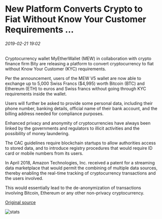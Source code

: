 # New Platform Converts Crypto to Fiat Without Know Your Customer Requirements ...

###### 2019-02-21 19:02

Cryptocurrency wallet MyEtherWallet (MEW) in collaboration with crypto finance firm Bity are releasing a platform to convert cryptocurrency to fiat without Know Your Customer (KYC) requirements.

Per the announcement, users of the MEW V5 wallet are now able to exchange up to 5,000 Swiss Francs ($4,995) worth Bitcoin (BTC) and Ethereum (ETH) to euros and Swiss francs without going through KYC requirements inside the wallet.

Users will further be asked to provide some personal data, including their phone number, banking details, official name of their bank account, and the billing address needed for compliance purposes.

Enhanced privacy and anonymity of cryptocurrencies have always been linked by the governments and regulators to illicit activities and the possibility of money laundering.

The CAC guidelines require blockchain startups to allow authorities access to stored data, and to introduce registry procedures that would require ID card or mobile numbers from its users.

In April 2018, Amazon Technologies, Inc. received a patent for a streaming data marketplace that would permit the combining of multiple data sources, thereby enabling the real-time tracking of cryptocurrency transactions and the users involved.

This would essentially lead to the de-anonymization of transactions involving Bitcoin, Ethereum or any other non-privacy cryptocurrency.

[Original source](https://cointelegraph.com/news/new-platform-converts-crypto-to-fiat-without-know-your-customer-requirements)

![stats](https://c.statcounter.com/11760860/0/a89fa40b/1/ "stats")